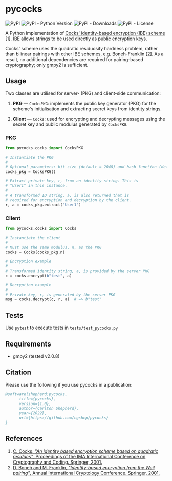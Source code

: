 # pycocks

<p>
   <img alt="PyPI" src="https://img.shields.io/pypi/v/pycocks">
   <img alt="PyPI - Python Version" src="https://img.shields.io/pypi/pyversions/pycocks">
   <img alt="PyPI - Downloads" src="https://img.shields.io/pypi/dm/pycocks">
   <img alt="PyPI - License" src="https://img.shields.io/pypi/l/pycocks?label=license">
</p>

A Python implementation of [Cocks' identity-based encryption (IBE) scheme](https://en.wikipedia.org/wiki/Cocks_IBE_scheme) [1]. IBE allows strings to be used directly as public encryption keys.

Cocks' scheme uses the quadratic residuosity hardness problem, rather than bilinear pairings with other IBE schemes, e.g. Boneh-Franklin [2]. As a result, no additional dependencies are required for pairing-based cryptography; only gmpy2 is sufficient.

## Usage

Two classes are utilised for server- (PKG) and client-side communication:

1. **PKG** &mdash;  ```CocksPKG```: implements the public key generator (PKG) for the scheme's initialisation and extracting secret keys from identity strings.

2. **Client** &mdash; ```Cocks```: used for encrypting and decrypting messages using the secret key and public modulus generated by ```CocksPKG```.

### PKG
```python
from pycocks.cocks import CocksPKG

# Instantiate the PKG
#
# Optional parameters: bit size (default = 2048) and hash function (default = SHA512)
cocks_pkg = CocksPKG()   

# Extract private key, r, from an identity string. This is
# "User1" in this instance.
#
# A transformed ID string, a, is also returned that is
# required for encryption and decryption by the client.
r, a = cocks_pkg.extract("User1")
```

### Client
```python
from pycocks.cocks import Cocks

# Instantiate the client
#
# Must use the same modulus, n, as the PKG
cocks = Cocks(cocks_pkg.n)  

# Encryption example
#
# Transformed identity string, a, is provided by the server PKG
c = cocks.encrypt(b"test", a)

# Decryption example
#
# Private key, r, is generated by the server PKG
msg = cocks.decrypt(c, r, a)  # => b"test"
```

## Tests

Use ```pytest``` to execute tests in ```tests/test_pycocks.py```

## Requirements

- gmpy2 (tested v2.0.8)

## Citation

Please use the following if you use pycocks in a publication:

```bibtex
@software{shepherd:pycocks,
      title={pycocks},
      version={1.0},
      author={Carlton Shepherd},
      year={2022},
      url={https://github.com/cgshep/pycocks}
}
```

## References

1. [C. Cocks, *"An identity based encryption scheme based on quadratic residues"*, Proceedings of the IMA International Conference on Cryptography and Coding. Springer, 2001.](https://link.springer.com/chapter/10.1007/3-540-45325-3_32)
2. [D. Boneh and M. Franklin, *"Identity-based encryption from the Weil pairing"*, Annual International Cryptology Conference. Springer, 2001.](https://search.proquest.com/docview/918831320?pq-origsite=gscholar)
